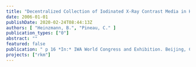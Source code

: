 ```yaml
---
title: "Decentralized Collection of Iodinated X-Ray Contrast Media in Hospitals"
date: 2006-01-01
publishDate: 2020-02-24T08:44:13Z
authors: [ "Heinzmann, B.", "Pineau, C." ]
publication_types: ["0"]
abstract: ""
featured: false
publication: " p 16 *In:* IWA World Congress and Exhibition. Beijing, China. 10. - 14.9.2006"
projects: ["rkm"]
---
```


